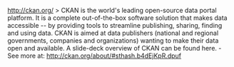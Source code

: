 <http://ckan.org/> &gt; CKAN is the world's leading open-source data
portal platform. It is a complete out-of-the-box software solution that
makes data accessible -- by providing tools to streamline publishing,
sharing, finding and using data. CKAN is aimed at data publishers
(national and regional governments, companies and organizations) wanting
to make their data open and available. A slide-deck overview of CKAN can
be found here. - See more at:
<http://ckan.org/about/#sthash.b4dEjKpR.dpuf>
